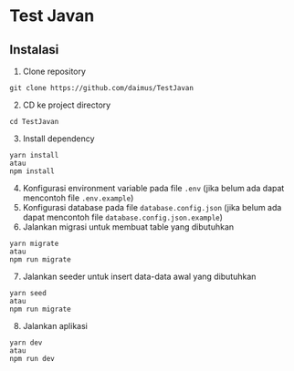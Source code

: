 # Test Javan

## Instalasi
1. Clone repository
```
git clone https://github.com/daimus/TestJavan
```
2. CD ke project directory
```
cd TestJavan
```
3. Install dependency
```
yarn install
atau
npm install
```
4. Konfigurasi environment variable pada file `.env` (jika belum ada dapat mencontoh file `.env.example`)
5. Konfigurasi database pada file `database.config.json` (jika belum ada dapat mencontoh file `database.config.json.example`)
6. Jalankan migrasi untuk membuat table yang dibutuhkan
```
yarn migrate
atau
npm run migrate
```
7. Jalankan seeder untuk insert data-data awal yang dibutuhkan
```
yarn seed
atau
npm run migrate
```
8. Jalankan aplikasi
```
yarn dev
atau
npm run dev
```
